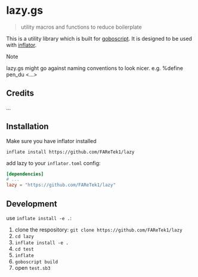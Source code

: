 # lazy.gs

> utility macros and functions to reduce boilerplate 

This is a utility library which is built for [goboscript](https://github.com/aspizu/goboscript).
It is designed to be used with [inflator](https://github.com/faretek1/inflator).

> [!NOTE]
> lazy.gs might go against naming conventions to look nicer. e.g. %define pen_du <...>

## Credits

...

## Installation

Make sure you have inflator installed

`inflate install https://github.com/FAReTek1/lazy`

add lazy to your `inflator.toml` config:
```toml
[dependencies]
# ...
lazy = "https://github.com/FAReTek1/lazy"
```

## Development

use `inflate install -e .`:

1. clone the respository: `git clone https://github.com/FAReTek1/lazy`
2. `cd lazy`
3. `inflate install -e .`
4. `cd test`
5. `inflate`
6. `goboscript build`
7. open `test.sb3`
